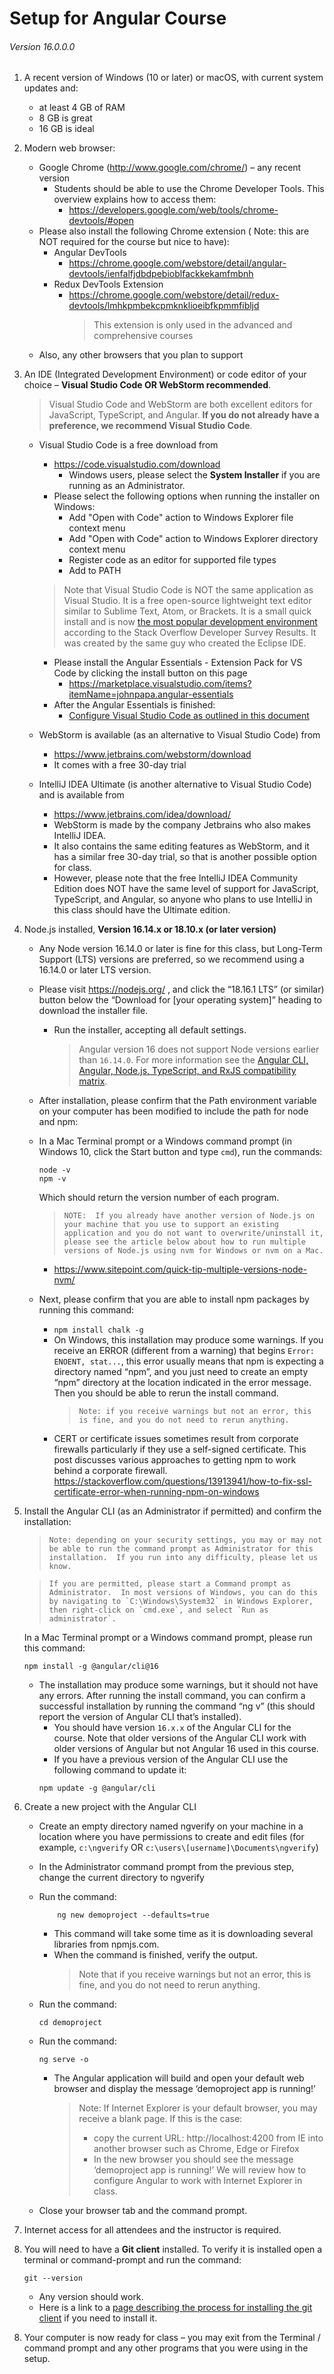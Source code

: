 # Setup for Angular Course

###### Version 16.0.0.0

1.  A recent version of Windows (10 or later) or macOS, with current system updates and:
    - at least 4 GB of RAM
    - 8 GB is great
    - 16 GB is ideal
2.  Modern web browser:

    - Google Chrome (http://www.google.com/chrome/) – any recent version
      - Students should be able to use the Chrome Developer Tools. This overview explains how to access them:
        - https://developers.google.com/web/tools/chrome-devtools/#open
    - Please also install the following Chrome extension ( Note: this are NOT required for the course but nice to have):
      - Angular DevTools
        - https://chrome.google.com/webstore/detail/angular-devtools/ienfalfjdbdpebioblfackkekamfmbnh
      - Redux DevTools Extension
        - https://chrome.google.com/webstore/detail/redux-devtools/lmhkpmbekcpmknklioeibfkpmmfibljd
          > This extension is only used in the advanced and comprehensive courses
    - Also, any other browsers that you plan to support

3.  An IDE (Integrated Development Environment) or code editor of your choice – **Visual Studio Code OR WebStorm recommended**.

    > Visual Studio Code and WebStorm are both excellent editors for JavaScript, TypeScript, and Angular. **If you do not already have a preference, we recommend Visual Studio Code**.

    - Visual Studio Code is a free download from

      - https://code.visualstudio.com/download
        - Windows users, please select the **System Installer** if you are running as an Administrator.
      - Please select the following options when running the installer on Windows:
        - Add "Open with Code" action to Windows Explorer file context menu
        - Add "Open with Code" action to Windows Explorer directory context menu
        - Register code as an editor for supported file types
        - Add to PATH

      > Note that Visual Studio Code is NOT the same application as Visual Studio. It is a free open-source lightweight text editor similar to Sublime Text, Atom, or Brackets. It is a small quick install and is now [the most popular development environment](https://insights.stackoverflow.com/survey/2019#development-environments-and-tools) according to the Stack Overflow Developer Survey Results. It was created by the same guy who created the Eclipse IDE.

      - Please install the Angular Essentials - Extension Pack for VS Code by clicking the install button on this page
        - https://marketplace.visualstudio.com/items?itemName=johnpapa.angular-essentials
      - After the Angular Essentials is finished:
        - [Configure Visual Studio Code as outlined in this document](./visualstudiocode/configuration.md)

    - WebStorm is available (as an alternative to Visual Studio Code) from

      - https://www.jetbrains.com/webstorm/download
      - It comes with a free 30-day trial

    - IntelliJ IDEA Ultimate (is another alternative to Visual Studio Code) and is available from
      - https://www.jetbrains.com/idea/download/
      - WebStorm is made by the company Jetbrains who also makes IntelliJ IDEA.
      - It also contains the same editing features as WebStorm, and it has a similar free 30-day trial, so that is another possible option for class.
      - However, please note that the free IntelliJ IDEA Community Edition does NOT have the same level of support for JavaScript, TypeScript, and Angular, so anyone who plans to use IntelliJ in this class should have the Ultimate edition.

4.  Node.js installed, **Version 16.14.x or 18.10.x (or later version)**

    - Any Node version 16.14.0 or later is fine for this class, but Long-Term Support (LTS) versions are preferred, so we recommend using a 16.14.0 or later LTS version.
    - Please visit https://nodejs.org/ , and click the “18.16.1 LTS” (or similar) button below the “Download for [your operating system]” heading to download the installer file.
      <!-- - Please install the appropriate version of npm version 16 for your OS provided here: -->

        <!-- - https://nodejs.org/download/release/v16.10.0/ -->

      - Run the installer, accepting all default settings.

        > Angular version 16 does not support Node versions earlier than `16.14.0`. For more information see the [Angular CLI, Angular, Node.js, TypeScript, and RxJS compatibility matrix](https://angular.io/guide/versions).

    - After installation, please confirm that the Path environment variable on your computer has been modified to include the path for node and npm:
    - In a Mac Terminal prompt or a Windows command prompt (in Windows 10, click the Start button and type `cmd`), run the commands:
      ```
      node -v
      npm -v
      ```
      Which should return the version number of each program.
      >     NOTE:  If you already have another version of Node.js on your machine that you use to support an existing application and you do not want to overwrite/uninstall it, please see the article below about how to run multiple versions of Node.js using nvm for Windows or nvm on a Mac.
      - https://www.sitepoint.com/quick-tip-multiple-versions-node-nvm/
    - Next, please confirm that you are able to install npm packages by running this command:
      - `npm install chalk -g`
      - On Windows, this installation may produce some warnings. If you receive an ERROR (different from a warning) that begins `Error: ENOENT, stat...`, this error usually means that npm is expecting a directory named “npm”, and you just need to create an empty “npm” directory at the location indicated in the error message. Then you should be able to rerun the install command.
        >     Note: if you receive warnings but not an error, this is fine, and you do not need to rerun anything.
      - CERT or certificate issues sometimes result from corporate firewalls particularly if they use a self-signed certificate. This post discusses various approaches to getting npm to work behind a corporate firewall.
        https://stackoverflow.com/questions/13913941/how-to-fix-ssl-certificate-error-when-running-npm-on-windows

5)  Install the Angular CLI (as an Administrator if permitted) and confirm the installation:

    >     Note: depending on your security settings, you may or may not be able to run the command prompt as Administrator for this installation.  If you run into any difficulty, please let us know.

    >     If you are permitted, please start a Command prompt as Administrator.  In most versions of Windows, you can do this by navigating to `C:\Windows\System32` in Windows Explorer, then right-click on `cmd.exe`, and select `Run as administrator`.

    In a Mac Terminal prompt or a Windows command prompt, please run this command:

    ```
    npm install -g @angular/cli@16
    ```

    - The installation may produce some warnings, but it should not have any errors. After running the install command, you can confirm a successful installation by running the command “ng v” (this should report the version of Angular CLI that’s installed).
      - You should have version `16.x.x` of the Angular CLI for the course. Note that older versions of the Angular CLI work with older versions of Angular but not Angular 16 used in this course.
      - If you have a previous version of the Angular CLI use the following command to update it:
      ```shell
      npm update -g @angular/cli
      ```

6)  Create a new project with the Angular CLI

    - Create an empty directory named ngverify on your machine in a location where you have permissions to create and edit files (for example, `c:\ngverify` OR `c:\users\[username]\Documents\ngverify`)
    - In the Administrator command prompt from the previous step, change the current directory to ngverify
    - Run the command:
      ```shell
          ng new demoproject --defaults=true
      ```
      - This command will take some time as it is downloading several libraries from npmjs.com.
      - When the command is finished, verify the output.
        > Note that if you receive warnings but not an error, this is fine, and you do not need to rerun anything.
    - Run the command:
      ```
      cd demoproject
      ```
    - Run the command:

      ```shell
      ng serve -o
      ```

      - The Angular application will build and open your default web browser and display the message ‘demoproject app is running!’
        > Note: If Internet Explorer is your default browser, you may receive a blank page. If this is the case:
        >
        > - copy the current URL: http://localhost:4200 from IE into another browser such as Chrome, Edge or Firefox
        > - In the new browser you should see the message ‘demoproject app is running!’ We will review how to configure Angular to work with Internet Explorer in class.

    - Close your browser tab and the command prompt.

7)  Internet access for all attendees and the instructor is required.
8)  You will need to have a **Git client** installed. To verify it is installed open a terminal or command-prompt and run the command:
    ```
    git --version
    ```
    - Any version should work.
    - Here is a link to a [page describing the process for installing the git client](https://git-scm.com/book/en/v2/Getting-Started-Installing-Git) if you need to install it.

8.  Your computer is now ready for class – you may exit from the Terminal / command prompt and any other programs that you were using in the setup.
